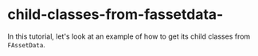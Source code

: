 # child-classes-from-fassetdata-
In this tutorial, let's look at an example of how to get its child classes from `FAssetData`.
